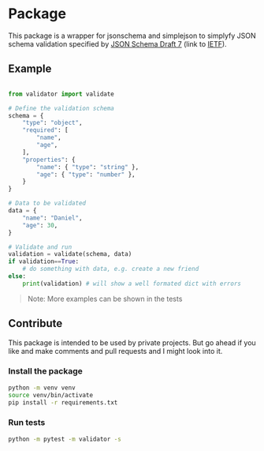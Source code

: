 # Package

This package is a wrapper for jsonschema and simplejson to simplyfy JSON schema validation specified by [JSON Schema Draft 7](https://json-schema.org/specification-links.html#draft-7) (link to [IETF](https://tools.ietf.org/html/draft-handrews-json-schema-01)).

## Example

```python

from validator import validate

# Define the validation schema
schema = {
    "type": "object",
    "required": [
        "name",
        "age",
    ],
    "properties": {
        "name": { "type": "string" },
        "age": { "type": "number" },
    }
}

# Data to be validated
data = {
    "name": "Daniel",
    "age": 30,
}

# Validate and run
validation = validate(schema, data)
if validation==True:
    # do something with data, e.g. create a new friend
else:
    print(validation) # will show a well formated dict with errors
```

> Note: More examples can be shown in the tests

## Contribute

This package is intended to be used by private projects. But go ahead if you like and make comments and pull requests and I might look into it.

### Install the package

```sh
python -m venv venv
source venv/bin/activate
pip install -r requirements.txt
```

### Run tests

```sh
python -m pytest -m validator -s
```
